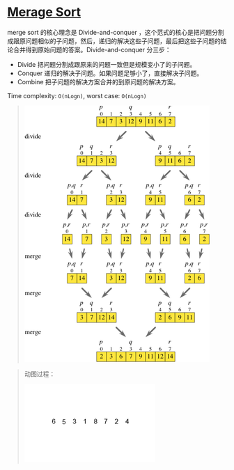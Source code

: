 # [Merage Sort](https://www.jianshu.com/p/bb82dca89e2d)

merge sort 的核心理念是 Divide-and-conquer ，这个范式的核心是把问题分割成跟原问题相似的子问题，然后，递归的解决这些子问题，最后把这些子问题的结论合并得到原始问题的答案。Divide-and-conquer 分三步：

* Divide 把问题分割成跟原来的问题一致但是规模变小了的子问题。
* Conquer 递归的解决子问题。如果问题足够小了，直接解决子问题。
* Combine 把子问题的解决方案合并的到原问题的解决方案。

Time complexity: `O(nLogn)`, worst case: `O(nLogn)`

> ![image](image.png)


> 动图过程：
> 
> ![image](gifImage.gif)

